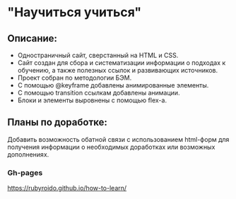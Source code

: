# "Научиться учиться"

## Описание:
* Одностраничный сайт, сверстанный на HTML и CSS.
* Сайт создан для сбора и систематизации информации о подходах к обучению, а также полезных ссылок и развивающих источников.
* Проект собран по методологии БЭМ.
* С помощью @keyframe добавлены анимированные элементы.
* С помощью transition ссылкам добавлены анимации.
* Блоки и элементы выровнены с помощью flex-а.

## Планы по доработке:
Добавить возможность обатной связи с использованием html-форм для получения информации о необходимых доработках или возможных дополнениях.

### Gh-pages
https://rubyroido.github.io/how-to-learn/
